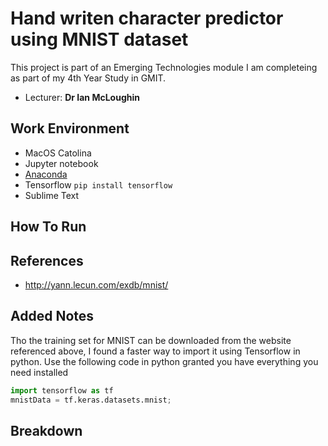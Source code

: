 # Hand writen character predictor using MNIST dataset
This project is part of an Emerging Technologies module I am completeing as part of my 4th Year Study in GMIT.
- Lecturer: **Dr Ian McLoughin**

## Work Environment 
- MacOS Catolina
- Jupyter notebook
- [Anaconda](http://anaconda.com)
- Tensorflow `pip install tensorflow`
- Sublime Text

## How To Run


## References
- http://yann.lecun.com/exdb/mnist/

## Added Notes
Tho the training set for MNIST can be downloaded from the website referenced above, I found a faster way to import it using Tensorflow in python.
Use the following code in python granted you have everything you need installed 
```python
import tensorflow as tf
mnistData = tf.keras.datasets.mnist;
```

## Breakdown 
